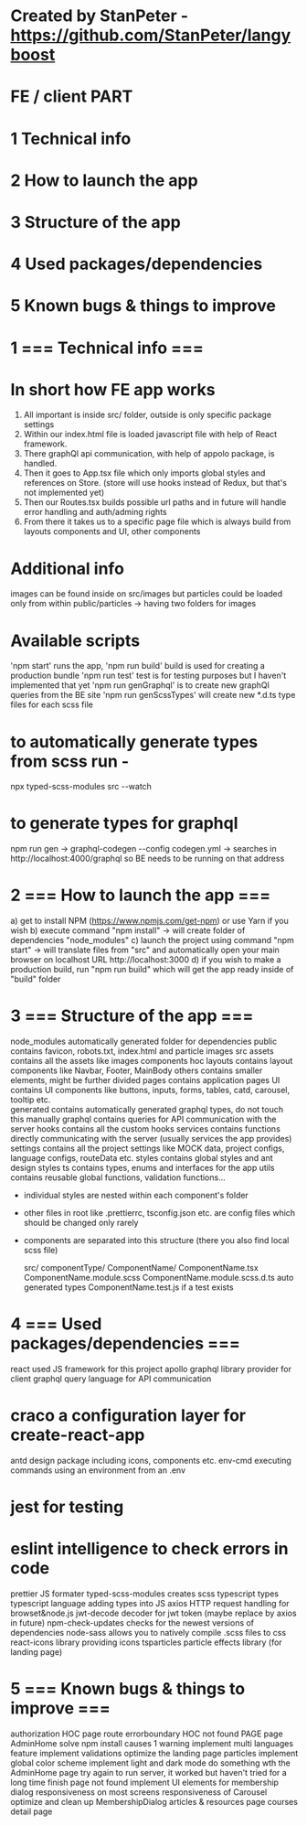 # Created by StanPeter - https://github.com/StanPeter/langyboost

# FE / client PART

# 1 Technical info
# 2 How to launch the app
# 3 Structure of the app
# 4 Used packages/dependencies
# 5 Known bugs & things to improve 


# 1 === Technical info ===

# In short how FE app works
1) All important is inside src/ folder, outside is only specific package settings
2) Within our index.html file is loaded javascript file with help of React framework.
3) There graphQl api communication, with help of appolo package, is handled.
4) Then it goes to App.tsx file which only imports global styles and references on Store. (store will use hooks instead of Redux, but that's not implemented yet)
5) Then our Routes.tsx builds possible url paths and in future will handle error handling and auth/adming rights
6) From there it takes us to a specific page file which is always build from layouts components and UI, other components

# Additional info
images can be found inside on src/images but particles could be loaded only from within public/particles -> having two folders for images

# Available scripts
'npm start' runs the app, 
'npm run build' build is used for creating a production bundle
'npm run test' test is for testing purposes but I haven't implemented that yet
'npm run genGraphql' is to create new graphQl queries from the BE site
'npm run genScssTypes' will create new *.d.ts type files for each scss file

# to automatically generate types from scss run - 
npx typed-scss-modules src --watch

# to generate types for graphql 
npm run gen 
-> graphql-codegen --config codegen.yml 
-> searches in http://localhost:4000/graphql so BE needs to be running on that address


# 2 === How to launch the app ===
a) get to install NPM (https://www.npmjs.com/get-npm) or use Yarn if you wish
b) execute command "npm install" -> will create folder of dependencies "node_modules" 
c) launch the project using command "npm start" -> will translate files from "src" and automatically open your main browser on localhost URL  http://localhost:3000
d) if you wish to make a production build, run "npm run build" which will get the app ready inside of "build" folder


# 3 === Structure of the app ===
node_modules            automatically generated folder for dependencies 
public                  contains favicon, robots.txt, index.html and particle images
src
    assets              contains all the assets like images
    components
        hoc
        layouts         contains layout components like Navbar, Footer, MainBody
        others          contains smaller elements, might be further divided
        pages           contains application pages
        UI              contains UI components like buttons, inputs, forms, tables, catd, carousel, tooltip etc.   
    generated           contains automatically generated graphql types, do not touch this manually
    graphql             contains queries for API communication with the server
    hooks               contains all the custom hooks
    services            contains functions directly communicating with the server (usually services the app provides)
    settings            contains all the project settings like MOCK data, project configs, language configs, routeData etc.
    styles              contains global styles and ant design styles
    ts                  contains types, enums and interfaces for the app
    utils               contains reusable global functions, validation functions...

- individual styles are nested within each component's folder
- other files in root like .prettierrc, tsconfig.json etc. are config files which should be changed only rarely
- components are separated into this structure (there you also find local scss file)

    src/
        componentType/
            ComponentName/
                ComponentName.tsx
                ComponentName.module.scss
                ComponentName.module.scss.d.ts   auto generated types
                ComponentName.test.js            if a test exists


# 4 === Used packages/dependencies ===
react                   used JS framework for this project
apollo                  graphql library provider for client
graphql                 query language for API communication
# craco                   a configuration layer for create-react-app  
antd                    design package including icons, components etc.
env-cmd                 executing commands using an environment from an .env 
# jest                    for testing
# eslint                  intelligence to check errors in code
prettier                JS formater
typed-scss-modules      creates scss typescript types
typescript              language adding types into JS
axios                   HTTP request handling for browset&node.js
jwt-decode              decoder for jwt token (maybe replace by axios in future)
npm-check-updates       checks for the newest versions of dependencies
node-sass               allows you to natively compile .scss files to css
react-icons             library providing icons
tsparticles             particle effects library (for landing page)


# 5 === Known bugs & things to improve ===
authorization HOC page route
errorboundary HOC
not found PAGE
page AdminHome solve
npm install causes 1 warning
implement multi languages feature
implement validations
optimize the landing page particles
implement global color scheme
implement light and dark mode
do something wth the AdminHome page
try again to run server, it worked but haven't tried for a long time
finish page not found
implement UI elements for membership dialog
responsiveness on most screens
responsiveness of Carousel
optimize and clean up MembershipDialog
articles & resources page
courses detail page

    